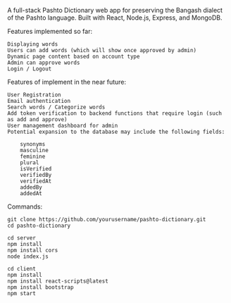 A full-stack Pashto Dictionary web app for preserving the Bangash dialect of the Pashto language.
Built with React, Node.js, Express, and MongoDB.

Features implemented so far:


    Displaying words
    Users can add words (which will show once approved by admin)
    Dynamic page content based on account type
    Admin can approve words
    Login / Logout

Features of implement in the near future:


    User Registration
    Email authentication
    Search words / Categorize words
    Add token verification to backend functions that require login (such as add and approve)
    User management dashboard for admin
    Potential expansion to the database may include the following fields: 

        synonyms
        masculine
        feminine
        plural
        isVerified
        verifiedBy
        verifiedAt
        addedBy
        addedAt
    
Commands:

    git clone https://github.com/yourusername/pashto-dictionary.git
    cd pashto-dictionary

    cd server
    npm install
    npm install cors
    node index.js

    cd client
    npm install
    npm install react-scripts@latest
    npm install bootstrap
    npm start

